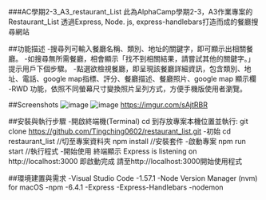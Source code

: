 ###AC學期2-3_A3_restaurant_List
此為AlphaCamp學期2-3，A3作業專案的Restaurant_List
透過Express, Node. js, express-handlebars打造而成的餐廳搜尋網站 

##功能描述
-搜尋列可輸入餐廳名稱、類別、地址的關鍵字，即可顯示出相關餐廳。
-如搜尋無所需餐廳，相會顯示「找不到相關結果，請嘗試其他的關鍵字。」提示用戶下個步驟。
-點選欲檢視餐廳，即呈現該餐廳詳細資訊，包含類別、地址、電話、google map指標、評分、餐廳描述、餐廳照片、google map 顯示欄
-RWD 功能，依照不同螢幕尺寸變換照片呈列方式，方便手機版使用者瀏覽。

##Screenshots
![image](https://imgur.com/adKiuiu)
![image](https://imgur.com/sAjtRBR)
https://imgur.com/sAjtRBR

##安裝與執行步驟
-開啟終端機(Terminal) cd 到存放專案本機位置並執行:
git clone https://github.com/Tingching0602/restaurant_list.git
-初始
cd restaurant_list  //切至專案資料夾
npm install  //安裝套件
-啟動專案
npm run start  //執行程式
-開始使用 終端顯示 Express is listening on http://localhost:3000 即啟動完成
請至http://localhost:3000開始使用程式

##環境建置與需求
-Visual Studio Code -1.57.1
-Node Version Manager (nvm) for macOS 
-npm -6.4.1
-Express
-Express-Handlebars
-nodemon
